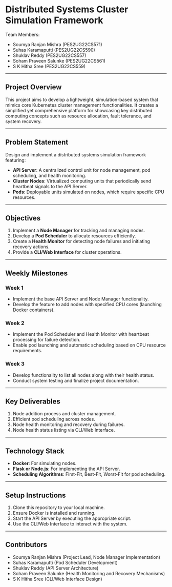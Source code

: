 

# Distributed Systems Cluster Simulation Framework

Team Members:  
- Soumya Ranjan Mishra (PES2UG22CS571)  
- Suhas Karamaputti (PES2UG22CS590)  
- Shuklav Reddy (PES2UG22CS557)  
- Soham Praveen Salunke (PES2UG22CS561)  
- S K Hitha Sree (PES2UG22CS559)  

---

## Project Overview  
This project aims to develop a lightweight, simulation-based system that mimics core Kubernetes cluster management functionalities. It creates a simplified yet comprehensive platform for showcasing key distributed computing concepts such as resource allocation, fault tolerance, and system recovery.

---

## Problem Statement  
Design and implement a distributed systems simulation framework featuring:  
- **API Server**: A centralized control unit for node management, pod scheduling, and health monitoring.  
- **Cluster Nodes**: Virtualized computing units that periodically send heartbeat signals to the API Server.  
- **Pods**: Deployable units simulated on nodes, which require specific CPU resources.

---

## Objectives  
1. Implement a **Node Manager** for tracking and managing nodes.  
2. Develop a **Pod Scheduler** to allocate resources efficiently.  
3. Create a **Health Monitor** for detecting node failures and initiating recovery actions.  
4. Provide a **CLI/Web Interface** for cluster operations.

---

## Weekly Milestones  
### Week 1  
- Implement the base API Server and Node Manager functionality.  
- Develop the feature to add nodes with specified CPU cores (launching Docker containers).  

### Week 2  
- Implement the Pod Scheduler and Health Monitor with heartbeat processing for failure detection.  
- Enable pod launching and automatic scheduling based on CPU resource requirements.  

### Week 3  
- Develop functionality to list all nodes along with their health status.  
- Conduct system testing and finalize project documentation.

---

## Key Deliverables  
1. Node addition process and cluster management.  
2. Efficient pod scheduling across nodes.  
3. Node health monitoring and recovery during failures.  
4. Node health status listing via CLI/Web Interface.

---

## Technology Stack  
- **Docker**: For simulating nodes.  
- **Flask or Node.js**: For implementing the API Server.  
- **Scheduling Algorithms**: First-Fit, Best-Fit, Worst-Fit for pod scheduling.  

---

## Setup Instructions  
1. Clone this repository to your local machine.  
2. Ensure Docker is installed and running.  
3. Start the API Server by executing the appropriate script.  
4. Use the CLI/Web Interface to interact with the system.

---

## Contributors  
- Soumya Ranjan Mishra (Project Lead, Node Manager Implementation)  
- Suhas Karamaputti (Pod Scheduler Development)  
- Shuklav Reddy (API Server Architecture)  
- Soham Praveen Salunke (Health Monitoring and Recovery Mechanisms)  
- S K Hitha Sree (CLI/Web Interface Design)  

